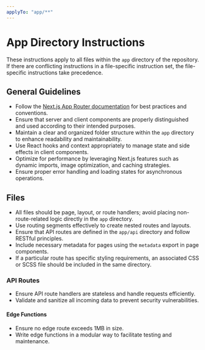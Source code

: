 ```yaml
---
applyTo: "app/**"
---
```


# App Directory Instructions

These instructions apply to all files within the `app` directory of the repository. If there are conflicting instructions in a file-specific instruction set, the file-specific instructions take precedence.

## General Guidelines

- Follow the [Next.js App Router documentation](https://nextjs.org/docs/app) for best practices and conventions.
- Ensure that server and client components are properly distinguished and used according to their intended purposes.
- Maintain a clear and organized folder structure within the `app` directory to enhance readability and maintainability.
- Use React hooks and context appropriately to manage state and side effects in client components.
- Optimize for performance by leveraging Next.js features such as dynamic imports, image optimization, and caching strategies.
- Ensure proper error handling and loading states for asynchronous operations.

## Files

- All files should be page, layout, or route handlers; avoid placing non-route-related logic directly in the `app` directory.
- Use routing segments effectively to create nested routes and layouts.
- Ensure that API routes are defined in the `app/api` directory and follow RESTful principles.
- Include necessary metadata for pages using the `metadata` export in page components.
- If a particular route has specific styling requirements, an associated CSS or SCSS file should be included in the same directory.

### API Routes

- Ensure API route handlers are stateless and handle requests efficiently.
- Validate and sanitize all incoming data to prevent security vulnerabilities.

#### Edge Functions

- Ensure no edge route exceeds 1MB in size.
- Write edge functions in a modular way to facilitate testing and maintenance.
